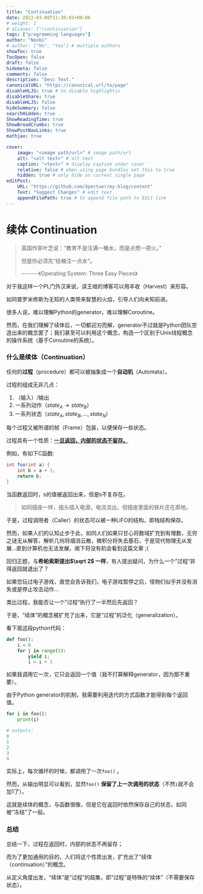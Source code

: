```yaml
---
title: "Continuation"
date: 2022-03-08T11:30:03+00:00
# weight: 1
# aliases: ["/continuation"]
tags: ["programming languages"]
author: "Noobi"
# author: ["Me", "You"] # multiple authors
showToc: true
TocOpen: false
draft: false
hidemeta: false
comments: false
description: "Desc Text."
canonicalURL: "https://canonical.url/to/page"
disableHLJS: true # to disable highlightjs
disableShare: true
disableHLJS: false
hideSummary: false
searchHidden: true
ShowReadingTime: true
ShowBreadCrumbs: true
ShowPostNavLinks: true
mathjax: true

cover:
    image: "<image path/url>" # image path/url
    alt: "<alt text>" # alt text
    caption: "<text>" # display caption under cover
    relative: false # when using page bundles set this to true
    hidden: true # only hide on current single page
editPost:
    URL: "https://github.com/Xpectuer/my-blog/content"
    Text: "Suggest Changes" # edit text
    appendFilePath: true # to append file path to Edit link
---
```


# 续体 Continuation

> 英国作家叶芝说：“教育不是注满一桶水，而是点燃一把火。” 
>
> 但是你必须先“给桶注一点水“。
>
> -------《Operating System: Three Easy Pieces》

对于我这样一个PL门外汉来说，读王垠的博客可以用丰收（Harvest）来形容。

如同普罗米修斯为无知的人类带来智慧的火焰，引导人们向未知前进。

很多人说，难以理解Python的generator，难以理解Coroutine。

然而，在我们理解了续体后，一切都迎刃而解，generator不过就是Python团队空造出来的概念罢了；我们甚至可以利用这个概念，构造一个区别于Unix线程概念的操作系统（基于Coroutine的系统）。

### 什么是续体（Continuation）

任何的**过程**（procedure）都可以被抽象成一个**自动机**（Automata）。

过程的组成无非几点：

1. （输入）/输出
2. 一系列动作（$state_A \rightarrow state_B$） 
3. 一系列状态（$state_A,state_B,...,state_N$）

每个过程又被所谓的帧（Frame）包装，以便保存一些状态。

过程具有一个性质：**<u>一旦返回，内部的状态不留存。</u>**

例如，有如下C函数:

```java
int foo(int a) {
	int b = a + 1;
	return b;
}
```

当函数返回时，`b`的值被返回出来，但是`b`不复存在。

> 如同插座一样，插头插入电源，电流流出，但插座里面的铁片还在原地。

于是，过程调用者（Caller）的状态可以被一种LIFO的结构，即栈结构保存。



然而，如果人们的认知止步于此，如同人们如果只甘心将数域扩充到有理数，无穷之谜无从解答，解析几何将烟消云散，微积分将失去基石，于是现代物理无从发展...直到计算机也无法发展，阁下将没有机会看到这篇文章 ;(



回归正题，与**希帕索斯提出$\sqrt 2$ 一样**，有人提出疑问，为什么一个”过程“非得返回就退出了？

如果您玩过电子游戏，直觉会告诉我们，电子游戏暂停之后，怪物们似乎并没有消失或是停止攻击动作...



类比过程，我能否让一个”过程“执行了一半然后先返回？

于是，“续体”的概念被扩充了出来，它是“过程”的泛化（generalization）。



看下面这段python代码：

```python
def foo():
	i = 0	
	for j in range(5):
		yield i;
		i = i + 1		
```

如果我调用它一次，它只会返回一个值（我不打算解释generator，因为那不重要）。



由于Python generator的机制，我需要利用迭代的方式函数才能得到每个返回值。

```python
for i in foo():
	print(i)

# outputs:
0
1
2
3
4
```

实际上，每次循环的时候，都调用了一次`foo()` 。

然而，从输出明显可以看到，显然`foo()` **保留了上一次调用的状态**（不然`i`就不会加1了）。

这就是续体的概念，与函数很像，但是它在返回时依然保存自己的状态，如同被“冻结”了一般。



### 总结

总结一下，过程在返回时，内部的状态不再留存；

而为了更加通用的目的，人们将这个性质出发，扩充出了“续体（continuation）”的概念。

从定义角度出发，“续体”是“过程”的超集，即“过程”是特殊的“续体”（不需要保存状态）。









